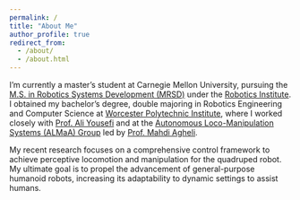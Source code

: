 ```yaml
---
permalink: /
title: "About Me"
author_profile: true
redirect_from: 
  - /about/
  - /about.html
---
```


I’m currently a master’s student at Carnegie Mellon University, pursuing the [M.S. in Robotics Systems Development (MRSD)](https://mrsd.ri.cmu.edu/) under the [Robotics Institute](https://www.ri.cmu.edu/). I obtained my bachelor’s degree, double majoring in Robotics Engineering and Computer Science at [Worcester Polytechnic Institute](https://www.wpi.edu/), where I worked closely with [Prof. Ali Yousefi](https://www.linkedin.com/in/ali-yousefi-244a8043/) and at the [Autonomous Loco-Manipulation Systems (ALMaA) Group](https://almaswpi.github.io/) led by [Prof. Mahdi Agheli](https://www.wpi.edu/people/faculty/mmaghelih).


My recent research focuses on a comprehensive control framework to achieve perceptive locomotion and manipulation for the quadruped robot.
My ultimate goal is to propel the advancement of general-purpose humanoid robots, increasing its adaptability to dynamic settings to assist humans. 


<!-- High Lighted Projects
=====

### (BIQU)
### (HURON)
### (portable EEG Device) -->
